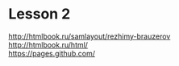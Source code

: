 # Lesson 2

<http://htmlbook.ru/samlayout/rezhimy-brauzerov>  
<http://htmlbook.ru/html/>  
<https://pages.github.com/>  
